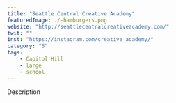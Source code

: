 ```yaml
---
title: "Seattle Central Creative Academy"
featuredImage: ./-hamburgers.png
website: "http://seattlecentralcreativeacademy.com/"
twit: ""
inst: "https://instagram.com/creative_academy/"
category: "S"
tags:
    - Capitol Hill
    - large
    - school
---
```


Description
